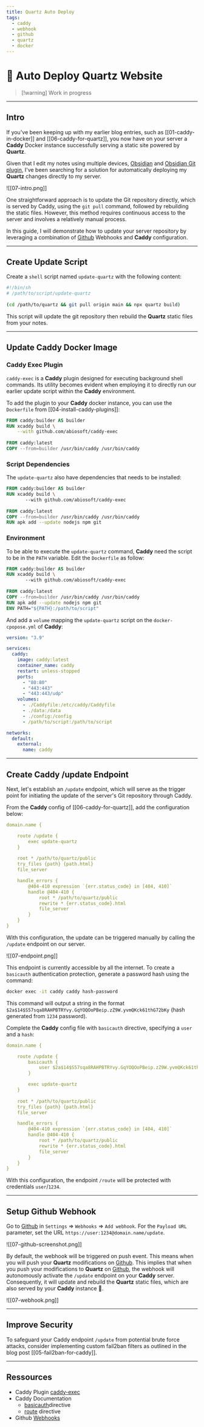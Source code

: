 ```yaml
---
title: Quartz Auto Deploy
tags:
  - caddy
  - webhook
  - github
  - quartz
  - docker
---
```


# 🚀 Auto Deploy Quartz Website

> [!warning] Work in progress

---
## Intro

If you've been keeping up with my earlier blog entries, such as [[01-caddy-in-docker]] and [[06-caddy-for-quartz]], you now have on your server a **Caddy** Docker instance successfully serving a static site powered by **Quartz**.

Given that I edit my notes using multiple devices, [Obsidian](https://obsidian.md) and  [Obsidian Git plugin](https://github.com/denolehov/obsidian-git), I've been searching for a solution for automatically deploying my **Quartz** changes directly to my server.

![[07-intro.png]]

One straightforward approach is to update the Git repository directly, which is served by Caddy, using the `git pull` command, followed by rebuilding the static files. However, this method requires continuous access to the server and involves a relatively manual process.

In this guide, I will demonstrate how to update your server repository by leveraging a combination of [Github](https://github.com) Webhooks and **Caddy** configuration.

---
## Create Update Script

Create a `shell` script named `update-quartz` with the following content:

```bash
#!/bin/sh
# /path/to/script/update-quartz
  
(cd /path/to/quartz && git pull origin main && npx quartz build)
```

This script will update the git repository then rebuild the **Quartz** static files from your notes.

---
## Update Caddy Docker Image

### Caddy Exec Plugin

`caddy-exec` is a **Caddy** plugin designed for executing background shell commands. Its utility becomes evident when employing it to directly run our earlier update script within the **Caddy** environment.

To add the plugin to your **Caddy** docker instance, you can use the `Dockerfile` from [[04-install-caddy-plugins]]:

```dockerfile {2-3}
FROM caddy:builder AS builder
RUN xcaddy build \
	--with github.com/abiosoft/caddy-exec
	
FROM caddy:latest
COPY --from=builder /usr/bin/caddy /usr/bin/caddy
```

### Script Dependencies

The `update-quartz` also have dependencies that needs to be installed:

```dockerfile {7}
FROM caddy:builder AS builder  
RUN xcaddy build \
       --with github.com/abiosoft/caddy-exec  
  
FROM caddy:latest  
COPY --from=builder /usr/bin/caddy /usr/bin/caddy  
RUN apk add --update nodejs npm git
```

### Environment

To be able to execute the `update-quartz` command, **Caddy** need the script to be in the `PATH` variable. Edit the `Dockerfile` as follow:

```dockerfile {8}
FROM caddy:builder AS builder  
RUN xcaddy build \
       --with github.com/abiosoft/caddy-exec
        
FROM caddy:latest  
COPY --from=builder /usr/bin/caddy /usr/bin/caddy  
RUN apk add --update nodejs npm git  
ENV PATH="${PATH}:/path/to/script"
```

And add a `volume` mapping the `update-quartz` script on the `docker-cpopose.yml` of **Caddy**:

```yml {16}
version: "3.9"

services:
  caddy:
    image: caddy:latest
    container_name: caddy
    restart: unless-stopped
    ports:
      - "80:80"
      - "443:443"
      - "443:443/udp"
    volumes:
      - ./Caddyfile:/etc/caddy/Caddyfile
      - ./data:/data
      - ./config:/config
      - /path/to/script:/path/to/script

networks:
  default:
    external:
      name: caddy
```

---
## Create Caddy /update Endpoint

Next, let's establish an `/update` endpoint, which will serve as the trigger point for initiating the update of the server's Git repository through Caddy.

From the **Caddy** config of [[06-caddy-for-quartz]], add the configuration below:

```yml {3-5}
domain.name {

	route /update {
		exec update-quartz
	}
	
    root * /path/to/quartz/public
    try_files {path} {path.html}
    file_server

    handle_errors {  
        @404-410 expression `{err.status_code} in [404, 410]`  
        handle @404-410 {  
            root * /path/to/quartz/public  
            rewrite * {err.status_code}.html  
            file_server  
        }  
    }
}
```

With this configuration, the update can be triggered manually by calling the `/update` endpoint on our server.

![[07-endpoint.png]]

This endpoint is currently accessible by all the internet. To create a `basicauth` authentication protection, generate a password hash using the command:

```bash
docker exec -it caddy caddy hash-password
```

This command will output a string in the format `$2a$14$S57sqa8RAHPBTRYvy.GqYOQOoPBeip.zZ9W.yvmQKck61thG72bKy` (hash generated from `1234` password).

Complete the **Caddy** config file with `basicauth` directive, specifying a `user` and a `hash`:

```yml {4-6}
domain.name {

	route /update {
		basicauth {
			user $2a$14$S57sqa8RAHPBTRYvy.GqYOQOoPBeip.zZ9W.yvmQKck61thG72bKy
		}

		exec update-quartz
	}
	
    root * /path/to/quartz/public
    try_files {path} {path.html}
    file_server

    handle_errors {  
        @404-410 expression `{err.status_code} in [404, 410]`  
        handle @404-410 {  
            root * /path/to/quartz/public  
            rewrite * {err.status_code}.html  
            file_server  
        }  
    }
}
```

With this configuration, the endpoint `/route` will be protected with credentials `user`/`1234`.

---
## Setup Github Webhook

Go to [Github](https://github.com) in `Settings` => `Webhooks` => `Add webhook`.
For the `Payload URL` parameter, set the URL `https://user:1234@domain.name/update`.

![[07-github-screenshot.png]]

By default, the webhook will be triggered on push event. This means when you will push your **Quartz** modifications on [Github](https://github.com). This implies that when you push your modifications to **Quartz** on  [Github](https://github.com), the webhook will autonomously activate the `/update` endpoint on your **Caddy** server. Consequently, it will update and rebuild the **Quartz** static files, which are also served by your **Caddy** instance 🚀.

![[07-webhook.png]]

---
## Improve Security

To safeguard your Caddy endpoint `/update` from potential brute force attacks, consider implementing custom fail2ban filters as outlined in the blog post [[05-fail2ban-for-caddy]].

---
## Ressources

- Caddy Plugin [caddy-exec](https://github.com/abiosoft/caddy-exec)
- Caddy Documentation
	- [basicauth](https://caddyserver.com/docs/caddyfile/directives/basicauth)directive
	- [route](https://caddyserver.com/docs/caddyfile/directives/route#route) directive
- Github [Webhooks](https://docs.github.com/en/webhooks)